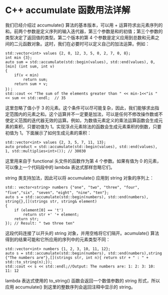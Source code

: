 # C++ accumulate 函数用法详解

我们已经介绍过 accumulate() 算法的基本版本，可以用 + 运算符求出元素序列的和。前两个参数是定义序列的输入迭代器，第三个参数是和的初值；第三个参数的类型决定了返回值的类型。第二个版本的第 4 个参数是定义应用到总数和元素之间的二元函数对象。这时，我们在必要时可以定义自己的加法运算。例如：

```
std::vector<int> values {2, 0, 12, 3, 5, 0, 2, 7, 0, 8};
int min {3};
auto sum = std::accumulate(std::begin(values), std::end(values), 0, [min] (int sum, int v)
{
    if(v < min)
        return sum;
    return sum + v;
})；
std::cout << "The sum of the elements greater than " << min-1<<"is " << sum << std::endl;  // 35
```

这里忽略了值小于 3 的元素。这个条件可以尽可能复杂，因此，我们能够求出指定范围内的元素之和。这个运算并不一定要是加法，可以是任何不修改操作数或不使定义范围的迭代器无效的运算。例如，为数值元素定义的乘法运算函数会生成元素的乘积，只要初值为 1。实现浮点元素除法的函数会生成元素乘积的倒数，只要初值为 1。下面展示了如何生成元素的乘积：

```
std::vector<int> values {2, 3, 5, 7, 11, 13};
auto product = std::accumulate(std::begin(values), std::end(values), 1, std::multiplies<int>()); // 30030
```

这里用来自于 functional 头文件的函数作为第 4 个参数。如果有值为 0 的元素，可以像上一个代码段中的 lambda 表达式那样忽略它们。

string 类支持加法，因此可以将 accumulate() 应用到 string 对象的序列上：

```
std:: vector<string> numbers {"one", "two", "three", "four", "five","six", "seven"，"eight", "nine"，"ten"};
auto s = std::accumulate(std::begin(numbers), std::end(numbers), string{},[](strings str, string& element)
{
    if (element[0] == 't')
        return str +' '+ element;
    return str;
}); // Result: " two three ten"
```

这段代码连接了以开头的 string 对象，并用空格将它们隔开。acumulate() 算法得到的结果可能和它所应用的序列中的元素类型不同：

```
std::vector<int> numbers {1, 2, 3, 10, 11, 12};
auto s = std::accumulate(std::begin(numbers), std::end(numbers),string {"The numbers are"},[](strings str, int n){ return str + " : " + std::to_string(n);});
std::cout << s << std::endl;//Output: The numbers are: 1: 2: 3: 10: 11: 12
```

lambda 表达式使用的 to_string() 函数会返回一个数值参数的 string 形式，所以应用 accumulate() 到这里的整数序列会返回注释中显示的 string。